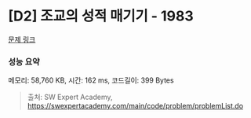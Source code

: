 # [D2] 조교의 성적 매기기 - 1983 

[문제 링크](https://swexpertacademy.com/main/code/problem/problemDetail.do?contestProbId=AV5PwGK6AcIDFAUq) 

### 성능 요약

메모리: 58,760 KB, 시간: 162 ms, 코드길이: 399 Bytes



> 출처: SW Expert Academy, https://swexpertacademy.com/main/code/problem/problemList.do
